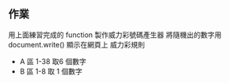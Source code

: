 ## 作業

用上面練習完成的 function 製作威力彩號碼產生器
將隨機出的數字用 document.write() 顯示在網頁上
威力彩規則

* A 區 1-38 取6 個數字
* B 區 1-8 取 1 個數字
